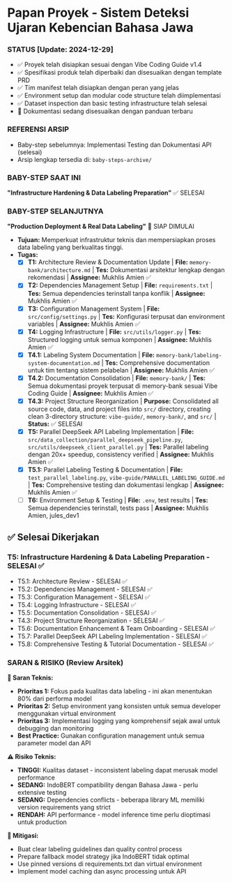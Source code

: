 # Papan Proyek - Sistem Deteksi Ujaran Kebencian Bahasa Jawa

### STATUS [Update: 2024-12-29]
- ✅ Proyek telah disiapkan sesuai dengan Vibe Coding Guide v1.4
- ✅ Spesifikasi produk telah diperbaiki dan disesuaikan dengan template PRD
- ✅ Tim manifest telah disiapkan dengan peran yang jelas
- ✅ Environment setup dan modular code structure telah diimplementasi
- ✅ Dataset inspection dan basic testing infrastructure telah selesai
- 🔄 Dokumentasi sedang disesuaikan dengan panduan terbaru

### REFERENSI ARSIP
- Baby-step sebelumnya: Implementasi Testing dan Dokumentasi API (selesai)
- Arsip lengkap tersedia di: `baby-steps-archive/`

### BABY-STEP SAAT INI

**"Infrastructure Hardening & Data Labeling Preparation"** ✅ SELESAI

### BABY-STEP SELANJUTNYA

**"Production Deployment & Real Data Labeling"** 🚀 SIAP DIMULAI
- **Tujuan:** Memperkuat infrastruktur teknis dan mempersiapkan proses data labeling yang berkualitas tinggi.
- **Tugas:**
     - [x] **T1:** Architecture Review & Documentation Update | **File:** `memory-bank/architecture.md` | **Tes:** Dokumentasi arsitektur lengkap dengan rekomendasi | **Assignee:** Mukhlis Amien ✅
     - [x] **T2:** Dependencies Management Setup | **File:** `requirements.txt` | **Tes:** Semua dependencies terinstall tanpa konflik | **Assignee:** Mukhlis Amien ✅
     - [x] **T3:** Configuration Management System | **File:** `src/config/settings.py` | **Tes:** Konfigurasi terpusat dan environment variables | **Assignee:** Mukhlis Amien ✅
     - [x] **T4:** Logging Infrastructure | **File:** `src/utils/logger.py` | **Tes:** Structured logging untuk semua komponen | **Assignee:** Mukhlis Amien ✅
     - [x] **T4.1:** Labeling System Documentation | **File:** `memory-bank/labeling-system-documentation.md` | **Tes:** Comprehensive documentation untuk tim tentang sistem pelabelan | **Assignee:** Mukhlis Amien ✅
     - [x] **T4.2:** Documentation Consolidation | **File:** `memory-bank/` | **Tes:** Semua dokumentasi proyek terpusat di memory-bank sesuai Vibe Coding Guide | **Assignee:** Mukhlis Amien ✅
     - [x] **T4.3:** Project Structure Reorganization | **Purpose:** Consolidated all source code, data, and project files into `src/` directory, creating clean 3-directory structure: `vibe-guide/`, `memory-bank/`, and `src/` | **Status:** ✅ SELESAI
     - [x] **T5:** Parallel DeepSeek API Labeling Implementation | **File:** `src/data_collection/parallel_deepseek_pipeline.py`, `src/utils/deepseek_client_parallel.py` | **Tes:** Parallel labeling dengan 20x+ speedup, consistency verified | **Assignee:** Mukhlis Amien ✅
     - [x] **T5.1:** Parallel Labeling Testing & Documentation | **File:** `test_parallel_labeling.py`, `vibe-guide/PARALLEL_LABELING_GUIDE.md` | **Tes:** Comprehensive testing dan dokumentasi lengkap | **Assignee:** Mukhlis Amien ✅
     - [ ] **T6:** Environment Setup & Testing | **File:** `.env`, test results | **Tes:** Semua dependencies terinstall, tests pass | **Assignee:** Mukhlis Amien, jules_dev1

## ✅ Selesai Dikerjakan

### T5: Infrastructure Hardening & Data Labeling Preparation - SELESAI ✅
- T5.1: Architecture Review - SELESAI ✅
- T5.2: Dependencies Management - SELESAI ✅
- T5.3: Configuration Management - SELESAI ✅
- T5.4: Logging Infrastructure - SELESAI ✅
- T5.5: Documentation Consolidation - SELESAI ✅
- T4.3: Project Structure Reorganization - SELESAI ✅
- T5.6: Documentation Enhancement & Team Onboarding - SELESAI ✅
- T5.7: Parallel DeepSeek API Labeling Implementation - SELESAI ✅
- T5.8: Comprehensive Testing & Tutorial Documentation - SELESAI ✅

### SARAN & RISIKO (Review Arsitek)

**🎯 Saran Teknis:**
- **Prioritas 1:** Fokus pada kualitas data labeling - ini akan menentukan 80% dari performa model
- **Prioritas 2:** Setup environment yang konsisten untuk semua developer menggunakan virtual environment
- **Prioritas 3:** Implementasi logging yang komprehensif sejak awal untuk debugging dan monitoring
- **Best Practice:** Gunakan configuration management untuk semua parameter model dan API

**⚠️ Risiko Teknis:**
- **TINGGI:** Kualitas dataset - inconsistent labeling dapat merusak model performance
- **SEDANG:** IndoBERT compatibility dengan Bahasa Jawa - perlu extensive testing
- **SEDANG:** Dependencies conflicts - beberapa library ML memiliki version requirements yang strict
- **RENDAH:** API performance - model inference time perlu dioptimasi untuk production

**🔧 Mitigasi:**
- Buat clear labeling guidelines dan quality control process
- Prepare fallback model strategy jika IndoBERT tidak optimal
- Use pinned versions di requirements.txt dan virtual environment
- Implement model caching dan async processing untuk API